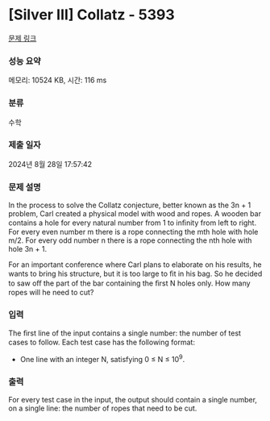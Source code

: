 # [Silver III] Collatz - 5393 

[문제 링크](https://www.acmicpc.net/problem/5393) 

### 성능 요약

메모리: 10524 KB, 시간: 116 ms

### 분류

수학

### 제출 일자

2024년 8월 28일 17:57:42

### 문제 설명

<p>In the process to solve the Collatz conjecture, better known as the 3n + 1 problem, Carl created a physical model with wood and ropes. A wooden bar contains a hole for every natural number from 1 to inﬁnity from left to right. For every even number m there is a rope connecting the mth hole with hole m/2. For every odd number n there is a rope connecting the nth hole with hole 3n + 1.</p>

<p>For an important conference where Carl plans to elaborate on his results, he wants to bring his structure, but it is too large to ﬁt in his bag. So he decided to saw oﬀ the part of the bar containing the ﬁrst N holes only. How many ropes will he need to cut?</p>

### 입력 

 <p>The ﬁrst line of the input contains a single number: the number of test cases to follow. Each test case has the following format:</p>

<ul>
	<li>One line with an integer N, satisfying 0 ≤ N ≤ 10<sup>9</sup>.</li>
</ul>

### 출력 

 <p>For every test case in the input, the output should contain a single number, on a single line: the number of ropes that need to be cut.</p>

